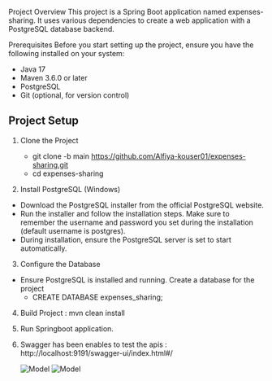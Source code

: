 Project Overview
This project is a Spring Boot application named expenses-sharing. It uses various dependencies to create a web application with a PostgreSQL database backend.

Prerequisites
Before you start setting up the project, ensure you have the following installed on your system:

- Java 17
- Maven 3.6.0 or later
- PostgreSQL
- Git (optional, for version control)

Project Setup
--------------
1. Clone the Project
    - git clone -b main https://github.com/Alfiya-kouser01/expenses-sharing.git
    - cd expenses-sharing

2. Install PostgreSQL (Windows)
  - Download the PostgreSQL installer from the official PostgreSQL website.
  - Run the installer and follow the installation steps. Make sure to remember the username and password you set during the installation (default username is postgres).
  - During installation, ensure the PostgreSQL server is set to start automatically.
    
3. Configure the Database
  - Ensure PostgreSQL is installed and running. Create a database for the project
      - CREATE DATABASE expenses_sharing;

4. Build Project : mvn clean install

5. Run Springboot application.

6. Swagger has been enables to test the apis : http://localhost:9191/swagger-ui/index.html#/

   ![Model](https://ibb.co/hcNxq4b)
   ![Model](https://ibb.co/3CRvZHC)

